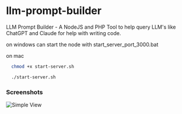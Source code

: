 # llm-prompt-builder
LLM Prompt Builder - A NodeJS and PHP Tool to help query LLM's like ChatGPT and Claude for help with writing code.

on windows can start the node with start_server_port_3000.bat

on mac

```bash
  chmod +x start-server.sh
```


```bash
  ./start-server.sh
```

### Screenshots

![Simple View](https://github.com/yardimli/llm-php-helper/blob/main/llm-prompt-builder.jpg?raw=true)
